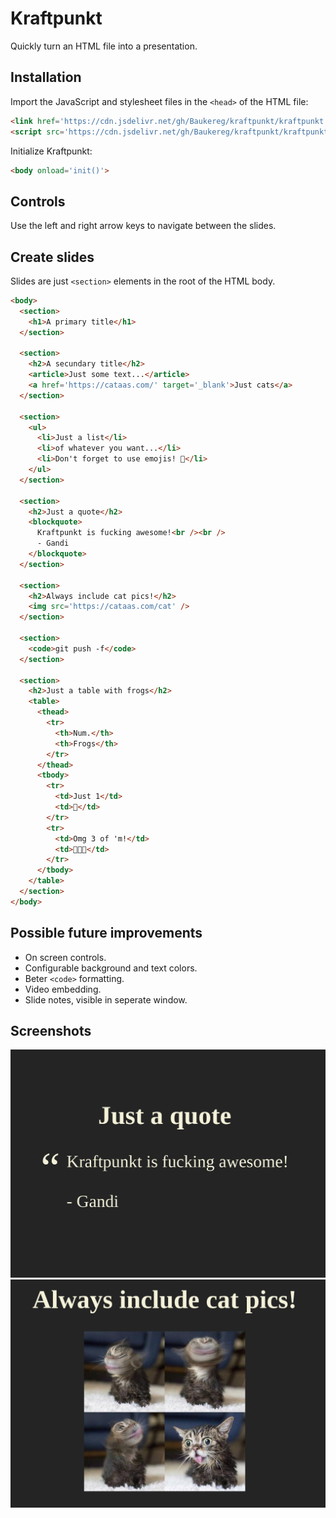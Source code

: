 # Kraftpunkt

Quickly turn an HTML file into a presentation.

## Installation

Import the JavaScript and stylesheet files in the `<head>` of the HTML file:

```html
<link href='https://cdn.jsdelivr.net/gh/Baukereg/kraftpunkt/kraftpunkt.css' rel='stylesheet' crossorigin='anonymous' />
<script src='https://cdn.jsdelivr.net/gh/Baukereg/kraftpunkt/kraftpunkt.js' type='text/javascript'></script>
```

Initialize Kraftpunkt:

```html
<body onload='init()'>
```

## Controls

Use the left and right arrow keys to navigate between the slides.

## Create slides

Slides are just `<section>` elements in the root of the HTML body.

```html
<body>
  <section>
    <h1>A primary title</h1>
  </section>
  
  <section>
    <h2>A secundary title</h2>
    <article>Just some text...</article>
    <a href='https://cataas.com/' target='_blank'>Just cats</a>
  </section>

  <section>
    <ul>
      <li>Just a list</li>
      <li>of whatever you want...</li>
      <li>Don't forget to use emojis! 💩</li>
    </ul>
  </section>

  <section>
    <h2>Just a quote</h2>
    <blockquote>
      Kraftpunkt is fucking awesome!<br /><br />
      - Gandi
    </blockquote>
  </section>

  <section>
    <h2>Always include cat pics!</h2>
    <img src='https://cataas.com/cat' />
  </section>

  <section>
    <code>git push -f</code>
  </section>

  <section>
    <h2>Just a table with frogs</h2>
    <table>
      <thead>
        <tr>
          <th>Num.</th>
          <th>Frogs</th>
        </tr>
      </thead>
      <tbody>
        <tr>
          <td>Just 1</td>
          <td>🐸</td>
        </tr>
        <tr>
          <td>Omg 3 of 'm!</td>
          <td>🐸🐸🐸</td>
        </tr>
      </tbody>
    </table>
  </section>
</body>
```

## Possible future improvements

* On screen controls.
* Configurable background and text colors.
* Beter `<code>` formatting.
* Video embedding.
* Slide notes, visible in seperate window.

## Screenshots

<img src='readme/kraftpunkt-preview-00.png' />

<img src='readme/kraftpunkt-preview-01.png' />
